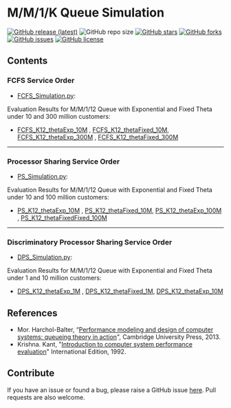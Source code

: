 # M/M/1/K Queue Simulation

[![GitHub release (latest)](https://img.shields.io/github/v/release/ImanRht/QOCO)](https://github.com/ImanRht/QOCO/releases)
![GitHub repo size](https://img.shields.io/github/repo-size/ImanRht/QOCO)
[![GitHub stars](https://img.shields.io/github/stars/ImanRht/QOCO?style=social)](https://github.com/ImanRht/QOCO/stargazers) 
[![GitHub forks](https://img.shields.io/github/forks/ImanRht/QOCO?style=social)](https://github.com/ImanRht/QOCO/network/members) 
[![GitHub issues](https://img.shields.io/github/issues/ImanRht/QOCO?style=social)](https://github.com/ImanRht/QOCO/issues) 
[![GitHub license](https://img.shields.io/github/license/ImanRht/QOCO?style=social)](https://github.com/ImanRht/QOCO/blob/master/LICENSE) 



## Contents

### FCFS Service Order 
- [FCFS_Simulation.py](FCFS_Simulation.py): 

Evaluation Results for M/M/1/12 Queue with Exponential and Fixed Theta under 10 and 300 million customers:
 - [FCFS_K12_thetaExp_10M](FCFS_K12_thetaExp_10M.xlsx) , [FCFS_K12_thetaFixed_10M](FCFS_K12_thetaFixed_10M.xlsx), [FCFS_K12_thetaExp_300M](FCFS_K12_thetaExp_300M.xlsx) , [FCFS_K12_thetaFixed_300M](FCFS_K12_thetaFixed_300M.xlsx)
  
  
_______________
  
### Processor Sharing Service Order 
- [PS_Simulation.py](PS_Simulation.py): 

Evaluation Results for M/M/1/12 Queue with Exponential and Fixed Theta under 10 and 100 million customers:
 - [PS_K12_thetaExp_10M](PS_K12_thetaExp_10M.xlsx)  , [PS_K12_thetaFixed_10M](PS_K12_thetaFixed_10M.xlsx),  [PS_K12_thetaExp_100M](PS_K12_thetaExp_100M.xlsx)  , [PS_K12_thetaFixedFixed_100M](PS_K12_thetaFixedFixed_100M.xlsx)


_______________
   
### Discriminatory Processor Sharing Service Order 
- [DPS_Simulation.py](DPS_Simulation.py): 

Evaluation Results for M/M/1/12 Queue with Exponential and Fixed Theta under 1 and 10 million customers:
 - [DPS_K12_thetaExp_1M](DPS_K12_thetaExp_1M.xlsx) , [DPS_K12_thetaFixed_1M](DPS_K12_thetaFixed_1M.xlsx),  [DPS_K12_thetaExp_10M](DPS_K12_thetaExp_10M.xlsx)


  

## References

- Mor. Harchol-Balter, “[Performance modeling and design of computer systems: queueing theory in action](https://books.google.de/books?hl=en&lr=&id=y1cgAwAAQBAJ&oi=fnd&pg=PR17&dq=M.+Harchol-Balter,+Performance+Modeling+and+Design+of+Computer+Systems,+Cambridge+University+Presss&ots=fyMxIXzywD&sig=r1Ez9ftmSQJsiU9qGxHaQ_K1ZI8&redir_esc=y#v=onepage&q=M.%20Harchol-Balter%2C%20Performance%20Modeling%20and%20Design%20of%20Computer%20Systems%2C%20Cambridge%20University%20Presss&f=false)", Cambridge University Press, 2013.
- Krishna. Kant, "[Introduction to computer system performance evaluation](http://repository.bitscollege.edu.et:8080/handle/123456789/311)" International Edition, 1992.


## Contribute
If you have an issue or found a bug, please raise a GitHub issue [here](https://github.com/ImanRht/MM1K_Queue_Simulation/issues). Pull requests are also welcome.


